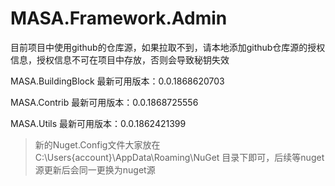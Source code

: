 # MASA.Framework.Admin

目前项目中使用github的仓库源，如果拉取不到，请本地添加github仓库源的授权信息，授权信息不可在项目中存放，否则会导致秘钥失效

MASA.BuildingBlock 最新可用版本：0.0.1868620703

MASA.Contrib 最新可用版本：0.0.1868725556

MASA.Utils 最新可用版本：0.0.1862421399

> 新的Nuget.Config文件大家放在C:\Users\{account}\AppData\Roaming\NuGet 目录下即可，后续等nuget源更新后会同一更换为nuget源
